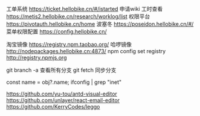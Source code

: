 工单系统 https://ticket.hellobike.cn/#/istarted  申请wiki
工时查看 https://metis2.hellobike.cn/research/worklog/list
权限平台 https://pivotauth.hellobike.cn/home
波塞冬 https://poseidon.hellobike.cn/#/
菜单权限配置 https://config.hellobike.cn/

淘宝镜像  https://registry.npm.taobao.org/
哈啰镜像  http://nodepackages.hellobike.cn:4873/
npm config set registry http://registry.npmjs.org

git branch -a 查看所有分支
git fetch 同步分支

const name = obj?.name;
ifconfig | grep "inet"

https://github.com/yu-tou/antd-visual-editor
https://github.com/unlayer/react-email-editor
https://github.com/KerryCodes/leggo